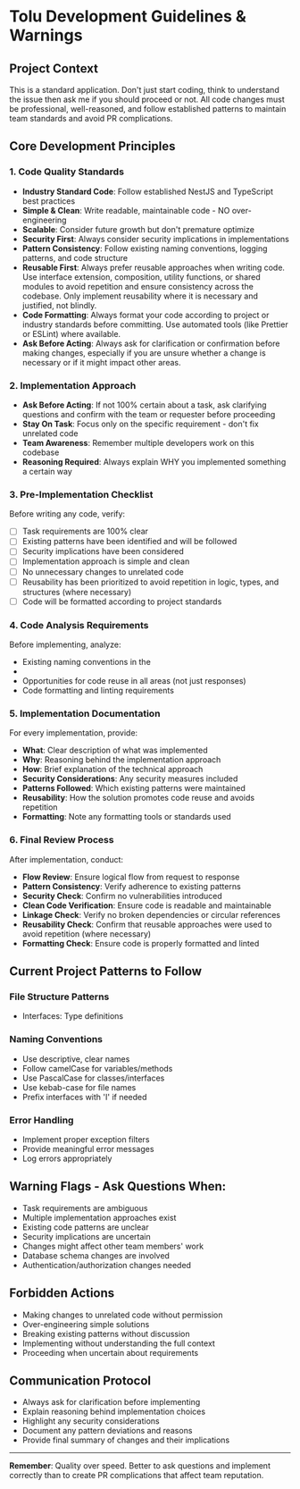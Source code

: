 # Tolu Development Guidelines & Warnings

## Project Context
This is a standard application. Don't just start coding, think to understand the issue then ask me if you should proceed or not. All code changes must be professional, well-reasoned, and follow established patterns to maintain team standards and avoid PR complications.

## Core Development Principles

### 1. Code Quality Standards
- **Industry Standard Code**: Follow established NestJS and TypeScript best practices
- **Simple & Clean**: Write readable, maintainable code - NO over-engineering
- **Scalable**: Consider future growth but don't premature optimize
- **Security First**: Always consider security implications in implementations
- **Pattern Consistency**: Follow existing naming conventions, logging patterns, and code structure
- **Reusable First**: Always prefer reusable approaches when writing code. Use interface extension, composition, utility functions, or shared modules to avoid repetition and ensure consistency across the codebase. Only implement reusability where it is necessary and justified, not blindly.
- **Code Formatting**: Always format your code according to project or industry standards before committing. Use automated tools (like Prettier or ESLint) where available.
- **Ask Before Acting**: Always ask for clarification or confirmation before making changes, especially if you are unsure whether a change is necessary or if it might impact other areas.

### 2. Implementation Approach
- **Ask Before Acting**: If not 100% certain about a task, ask clarifying questions and confirm with the team or requester before proceeding
- **Stay On Task**: Focus only on the specific requirement - don't fix unrelated code
- **Team Awareness**: Remember multiple developers work on this codebase
- **Reasoning Required**: Always explain WHY you implemented something a certain way

### 3. Pre-Implementation Checklist
Before writing any code, verify:
- [ ] Task requirements are 100% clear
- [ ] Existing patterns have been identified and will be followed
- [ ] Security implications have been considered
- [ ] Implementation approach is simple and clean
- [ ] No unnecessary changes to unrelated code
- [ ] Reusability has been prioritized to avoid repetition in logic, types, and structures (where necessary)
- [ ] Code will be formatted according to project standards

### 4. Code Analysis Requirements
Before implementing, analyze:
- Existing naming conventions in the 
- 
- Opportunities for code reuse in all areas (not just responses)
- Code formatting and linting requirements

### 5. Implementation Documentation
For every implementation, provide:
- **What**: Clear description of what was implemented
- **Why**: Reasoning behind the implementation approach
- **How**: Brief explanation of the technical approach
- **Security Considerations**: Any security measures included
- **Patterns Followed**: Which existing patterns were maintained
- **Reusability**: How the solution promotes code reuse and avoids repetition
- **Formatting**: Note any formatting tools or standards used

### 6. Final Review Process
After implementation, conduct:
- **Flow Review**: Ensure logical flow from request to response
- **Pattern Consistency**: Verify adherence to existing patterns
- **Security Check**: Confirm no vulnerabilities introduced
- **Clean Code Verification**: Ensure code is readable and maintainable
- **Linkage Check**: Verify no broken dependencies or circular references
- **Reusability Check**: Confirm that reusable approaches were used to avoid repetition (where necessary)
- **Formatting Check**: Ensure code is properly formatted and linted

## Current Project Patterns to Follow

### File Structure Patterns

- Interfaces: Type definitions

### Naming Conventions
- Use descriptive, clear names
- Follow camelCase for variables/methods
- Use PascalCase for classes/interfaces
- Use kebab-case for file names
- Prefix interfaces with 'I' if needed

### Error Handling
- Implement proper exception filters
- Provide meaningful error messages
- Log errors appropriately

## Warning Flags - Ask Questions When:
- Task requirements are ambiguous
- Multiple implementation approaches exist
- Existing code patterns are unclear
- Security implications are uncertain
- Changes might affect other team members' work
- Database schema changes are involved
- Authentication/authorization changes needed

## Forbidden Actions
- Making changes to unrelated code without permission
- Over-engineering simple solutions
- Breaking existing patterns without discussion
- Implementing without understanding the full context
- Proceeding when uncertain about requirements

## Communication Protocol
- Always ask for clarification before implementing
- Explain reasoning behind implementation choices
- Highlight any security considerations
- Document any pattern deviations and reasons
- Provide final summary of changes and their implications

---

**Remember**: Quality over speed. Better to ask questions and implement correctly than to create PR complications that affect team reputation.
